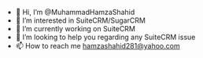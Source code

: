 - 👋 Hi, I’m @MuhammadHamzaShahid
- 👀 I’m interested in SuiteCRM/SugarCRM
- 🌱 I’m currently working on SuiteCRM
- 💞️ I’m looking to help you regarding any SuiteCRM issue 
- 📫 How to reach me hamzashahid281@yahoo.com

<!---
MuhammadHamzaShahid/MuhammadHamzaShahid is a ✨ special ✨ repository because its `README.md` (this file) appears on your GitHub profile.
You can click the Preview link to take a look at your changes.
--->
